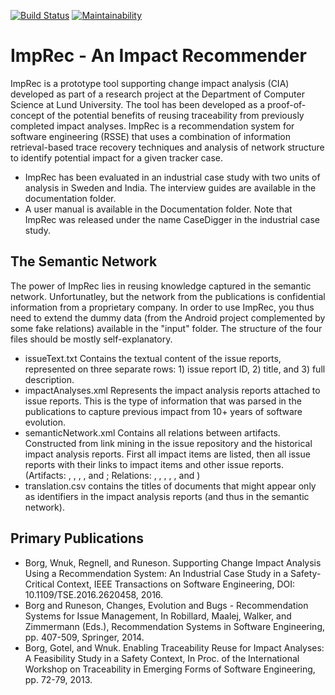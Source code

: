 [![Build Status](https://travis-ci.com/mrksbrg/ImpRec.svg?branch=master)](https://travis-ci.com/mrksbrg/ImpRec)
[![Maintainability](https://api.codeclimate.com/v1/badges/133bea4c2e4ef924ee83/maintainability)](https://codeclimate.com/github/mrksbrg/ImpRec/maintainability)

# ImpRec - An Impact Recommender

ImpRec is a prototype tool supporting change impact analysis (CIA) developed as part of a research project at the Department of Computer Science at Lund University. The tool has been developed as a proof-of-concept of the potential benefits of reusing traceability from previously completed impact analyses. ImpRec is a recommendation system for software engineering (RSSE) that uses a combination of information retrieval-based trace recovery techniques and analysis of network structure to identify potential impact for a given tracker case.

- ImpRec has been evaluated in an industrial case study with two units of analysis in Sweden and India. The interview guides are available in the documentation folder.
- A  user manual is available in the Documentation folder. Note that ImpRec was released under the name CaseDigger in the industrial case study.

## The Semantic Network

The power of ImpRec lies in reusing knowledge captured in the semantic network. Unfortunatley, but the network from the publications is confidential information from a proprietary company. In order to use ImpRec, you thus need to extend the dummy data (from the Android project complemented by some fake relations) available in the "input" folder. The structure of the four files should be mostly self-explanatory.

- issueText.txt Contains the textual content of the issue reports, represented on three separate rows: 1) issue report ID, 2) title, and 3) full description.
- impactAnalyses.xml Represents the impact analysis reports attached to issue reports. This is the type of information that was parsed in the publications to capture previous impact from 10+ years of software evolution.
- semanticNetwork.xml Contains all relations between artifacts. Constructed from link mining in the issue repository and the historical impact analysis reports. First all impact items are listed, then all issue reports with their links to impact items and other issue reports. (Artifacts: <TrackerCase>, <REQ>, <TEST>, <MISC>, and <UNSPECIFIED>; Relations: <RelatedCase>, <SpecifiedBy>, <VerifiedBy>, <NeedsUpdate>, <ImpactedHW>, and <UnspecifiedLink>)
- translation.csv contains the titles of documents that might appear only as identifiers in the impact analysis reports (and thus in the semantic network).

## Primary Publications
- Borg, Wnuk, Regnell, and Runeson. Supporting Change Impact Analysis Using a Recommendation System: An Industrial Case Study in a Safety-Critical Context, IEEE Transactions on Software Engineering, DOI: 10.1109/TSE.2016.2620458, 2016.
- Borg and Runeson, Changes, Evolution and Bugs - Recommendation Systems for Issue Management, In Robillard, Maalej, Walker, and Zimmermann (Eds.), Recommendation Systems in Software Engineering, pp. 407-509, Springer, 2014.
- Borg, Gotel, and Wnuk. Enabling Traceability Reuse for Impact Analyses: A Feasibility Study in a Safety Context, In Proc. of the International Workshop on Traceability in Emerging Forms of Software Engineering, pp. 72-79, 2013.
